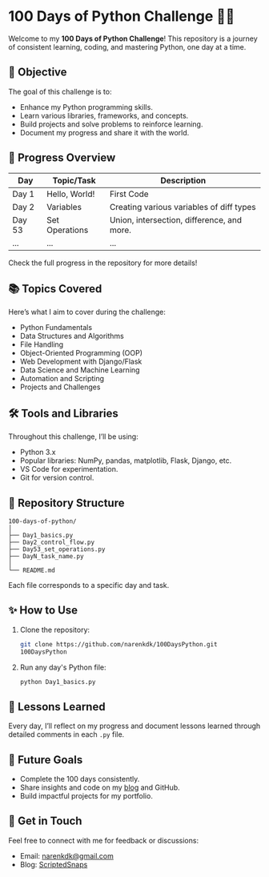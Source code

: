 # 100 Days of Python Challenge 🚀🐍

Welcome to my **100 Days of Python Challenge**! This repository is a journey of consistent learning, coding, and mastering Python, one day at a time.

## 🌟 Objective

The goal of this challenge is to:

- Enhance my Python programming skills.
- Learn various libraries, frameworks, and concepts.
- Build projects and solve problems to reinforce learning.
- Document my progress and share it with the world.

## 📅 Progress Overview

| Day   | Topic/Task                               | Description                                       |
|-------|-----------------------------------------|---------------------------------------------------|
| Day 1 | Hello, World!                            | First Code   |
| Day 2 | Variables                                | Creating various variables of diff types
| Day 53| Set Operations                          | Union, intersection, difference, and more.       |
| ...   | ...                                     | ...                                               |

Check the full progress in the repository for more details!

## 📚 Topics Covered

Here’s what I aim to cover during the challenge:

- Python Fundamentals
- Data Structures and Algorithms
- File Handling
- Object-Oriented Programming (OOP)
- Web Development with Django/Flask
- Data Science and Machine Learning
- Automation and Scripting
- Projects and Challenges

## 🛠️ Tools and Libraries

Throughout this challenge, I’ll be using:

- Python 3.x
- Popular libraries: NumPy, pandas, matplotlib, Flask, Django, etc.
- VS Code for experimentation.
- Git for version control.

## 📂 Repository Structure

```
100-days-of-python/
│
├── Day1_basics.py
├── Day2_control_flow.py
├── Day53_set_operations.py
├── DayN_task_name.py
│
└── README.md
```

Each file corresponds to a specific day and task.

## ✨ How to Use

1. Clone the repository:  
   ```bash
   git clone https://github.com/narenkdk/100DaysPython.git
   100DaysPython
   ```

2. Run any day's Python file:  
   ```bash
   python Day1_basics.py
   ```

## 📖 Lessons Learned

Every day, I’ll reflect on my progress and document lessons learned through detailed comments in each `.py` file.

## 🎯 Future Goals

- Complete the 100 days consistently.
- Share insights and code on my [blog](#) and GitHub.
- Build impactful projects for my portfolio.

## 💬 Get in Touch

Feel free to connect with me for feedback or discussions:

- Email: narenkdk@gmail.com
- Blog: [ScriptedSnaps](#)
